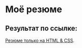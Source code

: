 # Моё резюме

## Результат по ссылке: 

[Резюме только на HTML & CSS](https://sadovoyvladimir.github.io/resume-only-html-and-css-/).
